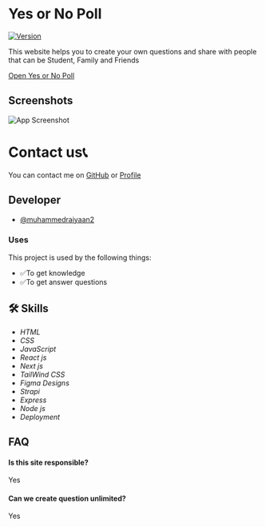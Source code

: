 # Yes or No Poll
[![Version](https://img.shields.io/badge/version-1.0-green)](https://github.com/tterb/atomic-design-ui/blob/master/LICENSEs)

This website helps you to create your own questions and share with people that can be Student, Family and Friends 

[Open Yes or No Poll](https://yes-or-no-poll-lptzs1j0x-muhammedraiyaan2-gmailcom.vercel.app/)

## Screenshots

![App Screenshot](https://muhammedraiyaan2.github.io/Server/Screenshot%20(344).png)
# Contact us📞
You can contact me on [GitHub](https://github.com/muhammedraiyaan2) or [Profile](https://muhammedraiyaan2.github.io/Profile/)

## Developer

- [@muhammedraiyaan2](https://github.com/muhammedraiyaan2)

### Uses
This project is used by the following things:

- ✅To get knowledge
- ✅To get answer questions

## 🛠 Skills
- *HTML*
- *CSS*
- *JavaScript*
- *React js*
- *Next js*
- *TailWind CSS*
- *Figma Designs*
- *Strapi*
- *Express*
- *Node js*
- *Deployment*

## FAQ

#### Is this site responsible?

Yes

#### Can we create question unlimited?

Yes

